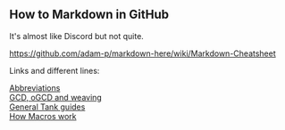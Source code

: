 ## How to Markdown in GitHub
It's almost like Discord but not quite. 

https://github.com/adam-p/markdown-here/wiki/Markdown-Cheatsheet

Links and different lines:

[Abbreviations]() \
[GCD, oGCD and weaving]() \
[General Tank guides]() \
[How Macros work]() 
